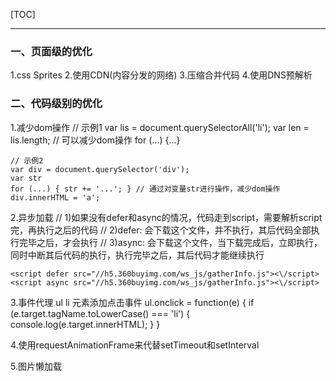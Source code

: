 [TOC]
***

### 一、页面级的优化
  1.css Sprites
  2.使用CDN(内容分发的网络)
  3.压缩合并代码
  4.使用DNS预解析

<link rel="dns-prefetch" href="//static.360buyimg.com">


### 二、代码级别的优化
  1.减少dom操作
    // 示例1
    var lis = document.querySelectorAll('li');
    var len = lis.length; // 可以减少dom操作
    for (...) {...}

    // 示例2
    var div = document.querySelector('div');
    var str
    for (...) { str += '...'; } // 通过对变量str进行操作，减少dom操作
    div.innerHTML = 'a';

  2.异步加载
    // 1)如果没有defer和async的情况，代码走到script，需要解析script完，再执行之后的代码
    // 2)defer: 会下载这个文件，并不执行，其后代码全部执行完毕之后，才会执行
    // 3)async: 会下载这个文件，当下载完成后，立即执行，同时中断其后代码的执行，执行完毕之后，其后代码才能继续执行

    <script defer src="//h5.360buyimg.com/ws_js/gatherInfo.js"><\/script>
    <script async src="//h5.360buyimg.com/ws_js/gatherInfo.js"><\/script>

  3.事件代理
    ul li 元素添加点击事件
    ul.onclick = function(e) {
      if (e.target.tagName.toLowerCase() === 'li') {
        console.log(e.target.innerHTML);
      }
    }


  4.使用requestAnimationFrame来代替setTimeout和setInterval

  5.图片懒加载
